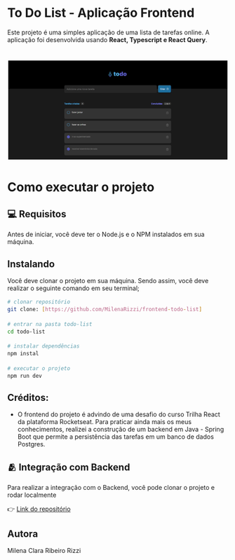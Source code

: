 # To Do List - Aplicação Frontend

Este projeto é uma simples aplicação de uma lista de tarefas online. A aplicação foi desenvolvida usando **React, Typescript e React Query**.

<h1 align="center">
    <img src="./public/to-do-list.png" width="500"/>
</h1>

# Como executar o projeto
## 💻 Requisitos

Antes de iniciar, você deve ter o Node.js e o NPM instalados em sua máquina.

## Instalando

Você deve clonar o projeto em sua máquina. Sendo assim, você deve realizar o seguinte comando em seu terminal;

```bash
# clonar repositório
git clone: [https://github.com/MilenaRizzi/frontend-todo-list]

# entrar na pasta todo-list
cd todo-list

# instalar dependências
npm instal

# executar o projeto
npm run dev
```

## Créditos:
- O frontend do projeto é advindo de uma desafio do curso Trilha React da plataforma Rocketseat. Para praticar ainda mais os meus conhecimentos, realizei a construção de um backend em Java - Spring Boot que permite a persistência das tarefas em um banco de dados Postgres. 

## 🫂 Integração com Backend

Para realizar a integração com o Backend, você pode clonar o projeto e rodar localmente

👉 [Link do repositório](https://github.com/MilenaRizzi/backend-todo-list)

## Autora
Milena Clara Ribeiro Rizzi


